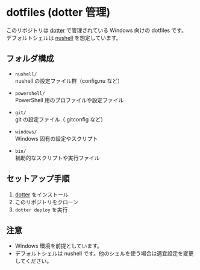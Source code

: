 # dotfiles (dotter 管理)

このリポジトリは [dotter](https://github.com/SuperCuber/dotter) で管理されている Windows 向けの dotfiles です。  
デフォルトシェルは [nushell](https://www.nushell.sh/) を想定しています。

## フォルダ構成

- `nushell/`  
  nushell の設定ファイル群（config.nu など）

- `powershell/`  
  PowerShell 用のプロファイルや設定ファイル

- `git/`  
  git の設定ファイル（.gitconfig など）

- `windows/`  
  Windows 固有の設定やスクリプト

- `bin/`  
  補助的なスクリプトや実行ファイル

## セットアップ手順

1. [dotter](https://github.com/SuperCuber/dotter) をインストール
2. このリポジトリをクローン
3. `dotter deploy` を実行

## 注意

- Windows 環境を前提としています。
- デフォルトシェルは nushell です。他のシェルを使う場合は適宜設定を変更してください。
